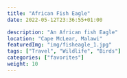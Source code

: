 ```yaml
---
title: "African Fish Eagle"
date: 2022-05-12T23:36:55+01:00

description: "An African fish Eagle"
location: "Cape McLear, Malawi"
featuredImg: "img/fisheagle_1.jpg"
tags: ["Travel", "Wildlife", "Birds"]
categories: ["favorites"]
weight: 10
---
```


